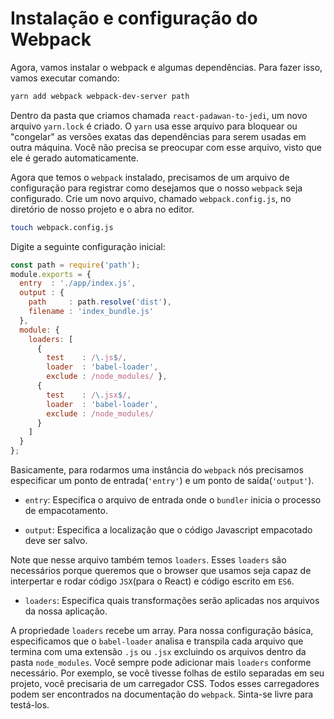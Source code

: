 # Instalação e configuração do Webpack
Agora, vamos instalar o webpack e algumas dependências. Para fazer isso, vamos executar comando:

```bash
yarn add webpack webpack-dev-server path
```

Dentro da pasta que criamos chamada `react-padawan-to-jedi`, um novo arquivo `yarn.lock` é criado. O `yarn` usa esse arquivo para bloquear ou "congelar" as versões exatas das dependências para serem usadas em outra máquina. Você não precisa se preocupar com esse arquivo, visto que ele é gerado automaticamente.

Agora que temos o `webpack` instalado, precisamos de um arquivo de configuração para registrar como desejamos que o nosso `webpack` seja configurado. Crie um novo arquivo, chamado `webpack.config.js`, no diretório de nosso projeto e o abra no editor.

```bash
touch webpack.config.js
```

Digite a seguinte configuração inicial:

```javascript
const path = require('path');
module.exports = {
  entry  : './app/index.js',
  output : {
    path     : path.resolve('dist'),
    filename : 'index_bundle.js'
  },
  module: {
    loaders: [
      {
        test    : /\.js$/,
        loader  : 'babel-loader',
        exclude : /node_modules/ },
      {
        test    : /\.jsx$/,
        loader  : 'babel-loader',
        exclude : /node_modules/
      }
    ]
  }
};
```

Basicamente, para rodarmos uma instância do `webpack` nós precisamos especificar um ponto de entrada(`'entry'`) e um ponto de saída(`'output'`).

- `entry`: Especifica o arquivo de entrada onde o `bundler` inicia o processo de empacotamento.

- `output`: Especifica a localização que o código Javascript empacotado deve ser salvo.

Note que nesse arquivo também temos `loaders`. Esses `loaders` são necessários porque queremos que o browser que usamos seja capaz de interpertar e rodar código `JSX`(para o React) e código escrito em `ES6`.

- `loaders`: Especifica quais transformações  serão aplicadas nos arquivos da nossa aplicação.

A propriedade `loaders` recebe um array. Para nossa configuração básica, especificamos que o `babel-loader` analisa e transpila cada arquivo que termina com uma extensão `.js` ou `.jsx` excluindo os arquivos dentro da pasta `node_modules`. Você sempre pode adicionar mais `loaders` conforme necessário. Por exemplo, se você tivesse folhas de estilo separadas em seu projeto, você precisaria de um carregador CSS. Todos esses carregadores podem ser encontrados na documentação do `webpack`. Sinta-se livre para testá-los.